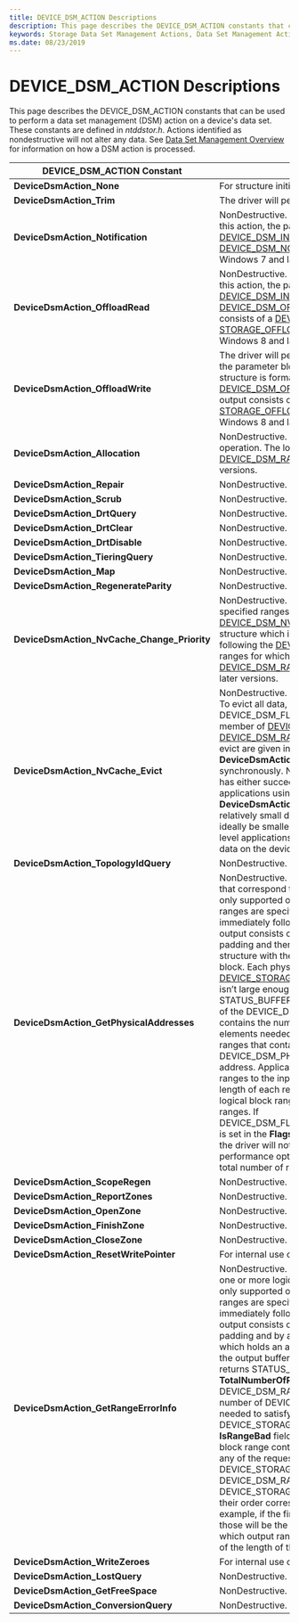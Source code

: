```yaml
---
title: DEVICE_DSM_ACTION Descriptions
description: This page describes the DEVICE_DSM_ACTION constants that can be used to perform a data set management (DSM) action on a device's data-set attributes.
keywords: Storage Data Set Management Actions, Data Set Management Actions, DSM Actions
ms.date: 08/23/2019
---
```


# DEVICE_DSM_ACTION Descriptions

This page describes the DEVICE_DSM_ACTION constants that can be used to perform a data set management (DSM) action on a device's data set. These constants are defined in *ntddstor.h*. Actions identified as nondestructive will not alter any data. See [Data Set Management Overview](data-set-management-overview.md) for information on how a DSM action is processed.

| DEVICE_DSM_ACTION Constant | Description |
| -------------------------- | ----------- |
| **DeviceDsmAction_None** | For structure initialization purposes only. |
| **DeviceDsmAction_Trim** | The driver will perform a trim operation. |
| **DeviceDsmAction_Notification** | NonDestructive. The driver will perform a notification operation. For this action, the parameter block immediately following the [DEVICE_DSM_INPUT](/windows-hardware/drivers/ddi/ntddstor/ns-ntddstor-_device_manage_data_set_attributes) structure is formatted as a [DEVICE_DSM_NOTIFICATION_PARAMETERS](/windows-hardware/drivers/ddi/ntddstor/ns-ntddstor-_device_dsm_notification_parameters) structure. Supported in Windows 7 and later versions. |
| **DeviceDsmAction_OffloadRead** | NonDestructive. The driver performs an offload read operation. For this action, the parameter block immediately following the [DEVICE_DSM_INPUT](/windows-hardware/drivers/ddi/ntddstor/ns-ntddstor-_device_manage_data_set_attributes) structure is formatted as a [DEVICE_DSM_OFFLOAD_READ_PARAMETERS](/windows-hardware/drivers/ddi/ntddstor/ns-ntddstor-_device_dsm_offload_read_parameters) structure. The output consists of a [DEVICE_DSM_OUTPUT](/windows-hardware/drivers/ddi/ntddstor/ns-ntddstor-_device_manage_data_set_attributes_output) structure, followed by a [STORAGE_OFFLOAD_READ_OUTPUT](/windows-hardware/drivers/ddi/ntddstor/ns-ntddstor-_storage_offload_read_output) structure. Supported in Windows 8 and later versions. |
| **DeviceDsmAction_OffloadWrite** | The driver will perform an offload write operation. For this action, the parameter block immediately following the [DEVICE_DSM_INPUT](/windows-hardware/drivers/ddi/ntddstor/ns-ntddstor-_device_manage_data_set_attributes) structure is formatted as a [DEVICE_DSM_OFFLOAD_WRITE_PARAMETERS](/windows-hardware/drivers/ddi/ntddstor/ns-ntddstor-_device_dsm_offload_write_parameters) structure. The output consists of a [DEVICE_DSM_OUTPUT](/windows-hardware/drivers/ddi/ntddstor/ns-ntddstor-_device_manage_data_set_attributes_output) structure, followed by a [STORAGE_OFFLOAD_WRITE_OUTPUT](/windows-hardware/drivers/ddi/ntddstor/ns-ntddstor-_storage_offload_write_output) structure. Supported in Windows 8 and later versions. |
| **DeviceDsmAction_Allocation** | NonDestructive. The driver will perform a logical block provisioning operation. The logical block range is specified in a single [DEVICE_DSM_RANGE](/windows-hardware/drivers/ddi/ntddstor/ns-ntddstor-_device_data_set_range) structure. Supported in Windows 8 and later versions. |
| **DeviceDsmAction_Repair** | NonDestructive. For internal use only. |
| **DeviceDsmAction_Scrub** | NonDestructive. For internal use only. |
| **DeviceDsmAction_DrtQuery** | NonDestructive. For internal use only. |
| **DeviceDsmAction_DrtClear** | NonDestructive. For internal use only. |
| **DeviceDsmAction_DrtDisable** | NonDestructive. For internal use only. |
| **DeviceDsmAction_TieringQuery** | NonDestructive. For internal use only. |
| **DeviceDsmAction_Map** | NonDestructive. For internal use only. |
| **DeviceDsmAction_RegenerateParity** | NonDestructive. For internal use only. |
| **DeviceDsmAction_NvCache_Change_Priority** | NonDestructive. The driver will change the caching priority of specified ranges of logical blocks. The new target priority is set in a [DEVICE_DSM_NVCACHE_CHANGE_PRIORITY_PARAMETERS](/windows-hardware/drivers/ddi/ntddstor/ns-ntddstor-_device_dsm_nvcache_change_priority_parameters) structure which is located in the parameter block immediately following the [DEVICE_DSM_INPUT](/windows-hardware/drivers/ddi/ntddstor/ns-ntddstor-_device_manage_data_set_attributes) structure. The logical block ranges for which to change priority are given in one or more [DEVICE_DSM_RANGE](/windows-hardware/drivers/ddi/ntddstor/ns-ntddstor-_device_data_set_range) structures. Supported in Windows 8.1 and later versions. |
| **DeviceDsmAction_NvCache_Evict** | NonDestructive. The driver will evict data from the caching medium. To evict all data, set the DEVICE_DSM_FLAG_ENTIRE_DATA_SET_RANGE flag in the **Flags** member of [DEVICE_DSM_INPUT](/windows-hardware/drivers/ddi/ntddstor/ns-ntddstor-_device_manage_data_set_attributes) and do not include any [DEVICE_DSM_RANGE](/windows-hardware/drivers/ddi/ntddstor/ns-ntddstor-_device_data_set_range) structures. Specific logical block ranges to evict are given in one or more [DEVICE_DSM_RANGE](/windows-hardware/drivers/ddi/ntddstor/ns-ntddstor-_device_data_set_range) structures. The **DeviceDsmAction_NvCache_Evict** action is executed synchronously. No other actions are serviced until the evict action has either succeeded or failed. In order to limit its impact on applications using the device, each **DeviceDsmAction_NvCache_Evict** action issued should include relatively small data ranges. They should not exceed 10 MB and ideally be smaller than 2 MB. This will minimize the chance that user level applications will experience noticeable delays when accessing data on the device. Supported in Windows 8.1 and later versions. |
| **DeviceDsmAction_TopologyIdQuery** | NonDestructive. For internal use only. |
| **DeviceDsmAction_GetPhysicalAddresses** | NonDestructive. The driver will return the physical address ranges that correspond to one or more logical block ranges. This action is only supported on persistent memory disks. The logical block ranges are specified as a series of [DEVICE_DSM_RANGE](/windows-hardware/drivers/ddi/ntddstor/ns-ntddstor-_device_data_set_range) structures immediately following the DEVICE_DSM_INPUT structure. The output consists of a [DEVICE_DSM_OUTPUT](/windows-hardware/drivers/ddi/ntddstor/ns-ntddstor-_device_manage_data_set_attributes_output) structure, followed by padding and then a [DEVICE_DSM_PHYSICAL_ADDRESSES_OUTPUT](/windows-hardware/drivers/ddi/ntddstor/ns-ntddstor-_device_dsm_physical_addresses_output) structure with the physical address ranges requested in the output block. Each physical address range is returned in a [DEVICE_STORAGE_ADDRESS_RANGE](/windows-hardware/drivers/ddi/ntddstor/ns-ntddstor_device_storage_address_range) structure. If the output buffer isn’t large enough to hold all the data, the DSM returns STATUS_BUFFER_OVERFLOW and the **TotalNumberOfRanges** field of the DEVICE_DSM_PHYSICAL_ADDRESSES_OUTPUT structure contains the number of DEVICE_STORAGE_ADDRESS_RANGE elements needed to satisfy the request. Any physical address ranges that contain a memory error will have DEVICE_DSM_PHYSICAL_ADDRESS_HAS_MEMORY_ERROR as its address. Applications can map the returned physical address ranges to the input logical block ranges by keeping track of the length of each returned physical address range. Note that a single logical block range can correspond to many physical address ranges. If DEVICE_DSM_FLAG_PHYSICAL_ADDRESSES_OMIT_TOTAL_RANGES is set in the **Flags** field of the [DEVICE_DSM_INPUT](/windows-hardware/drivers/ddi/ntddstor/ns-ntddstor-_device_manage_data_set_attributes) structure, then the driver will not compute **TotalNumberOfRanges**. This is a performance optimization for callers that don’t need to know the total number of ranges. |
| **DeviceDsmAction_ScopeRegen** | NonDestructive. For internal use only. |
| **DeviceDsmAction_ReportZones** | NonDestructive. For internal use only. |
| **DeviceDsmAction_OpenZone** | NonDestructive. For internal use only. |
| **DeviceDsmAction_FinishZone** | NonDestructive. For internal use only. |
| **DeviceDsmAction_CloseZone** | NonDestructive. For internal use only. |
| **DeviceDsmAction_ResetWritePointer** | For internal use only. |
| **DeviceDsmAction_GetRangeErrorInfo** | NonDestructive. The driver will return information about whether one or more logical block ranges contain any media errors. This is only supported on persistent memory disks. The logical block ranges are specified as a series of [DEVICE_DSM_RANGE](/windows-hardware/drivers/ddi/ntddstor/ns-ntddstor-_device_data_set_range) structures immediately following the [DEVICE_DSM_INPUT](/windows-hardware/drivers/ddi/ntddstor/ns-ntddstor-_device_manage_data_set_attributes) structure. The output consists of a [DEVICE_DSM_OUTPUT](/windows-hardware/drivers/ddi/ntddstor/ns-ntddstor-_device_manage_data_set_attributes_output) structure, followed by padding and by a [DEVICE_DSM_RANGE_ERROR_OUTPUT](/windows-hardware/drivers/ddi/ntddstor/ns-ntddstor-_device_dsm_range_error_info)) structure which holds an array of [DEVICE_STORAGE_RANGE_ATTRIBUTES](/windows-hardware/drivers/ddi/ntddstor/ns-ntddstor_device_storage_range_attributes). If the output buffer isn’t large enough to hold all the data, the DSM returns STATUS_BUFFER_OVERFLOW and the **TotalNumberOfRanges** field of the DEVICE_DSM_RANGE_ERROR_OUTPUT structure contains the number of DEVICE_STORAGE_RANGE_ATTRIBUTES elements needed to satisfy the request. Each DEVICE_STORAGE_RANGE_ATTRIBUTES structure contains an **IsRangeBad** field. The driver sets that field to 1 when the logical block range contains a media error. If there are no media errors in any of the requested ranges, the driver sets DEVICE_STORAGE_NO_ERRORS in the Flags field of DEVICE_DSM_RANGE_ERROR_OUTPUT. The elements of the DEVICE_STORAGE_RANGE_ATTRIBUTES array are sorted so that their order corresponds to the order of the input ranges. For example, if the first input range was broken into 3 output ranges, those will be the first 3 ranges in the array. The caller can learn which output ranges correspond to an input range by keeping track of the length of the output ranges. |
| **DeviceDsmAction_WriteZeroes** | For internal use only. |
| **DeviceDsmAction_LostQuery** | NonDestructive. For internal use only. |
| **DeviceDsmAction_GetFreeSpace** | NonDestructive. For internal use only. |
| **DeviceDsmAction_ConversionQuery** | NonDestructive. For internal use only. |
